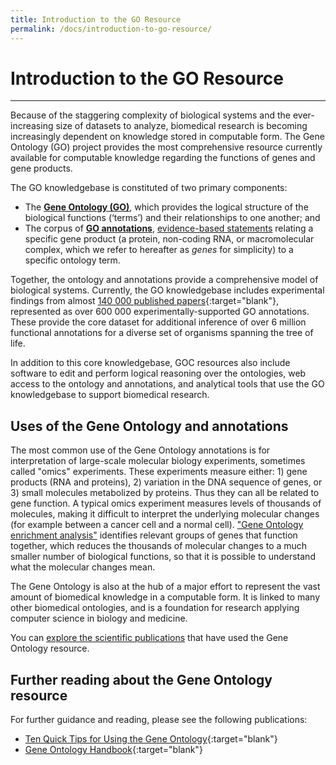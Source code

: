 ```yaml
---
title: Introduction to the GO Resource
permalink: /docs/introduction-to-go-resource/
---
```


# Introduction to the GO Resource
---
<!-- Mission Statement: The mission of the GO Consortium is to develop an up-to-date, comprehensive, computational model of biological systems, from the molecular level to larger pathways, cellular and organism-level systems. -->

Because of the staggering complexity of biological systems and the ever-increasing size of datasets to analyze, biomedical research is becoming increasingly dependent on knowledge stored in computable form. The Gene Ontology (GO) project provides the most comprehensive resource currently available for computable knowledge regarding the functions of genes and gene products.

The GO knowledgebase is constituted of two primary components:

+ The **[Gene Ontology (GO)](/docs/ontology-documentation/)**, which provides the logical structure of the biological functions (‘terms’) and their relationships to one another; and 
+ The corpus of **[GO annotations](/docs/go-annotations/)**, [evidence-based statements](/docs/guide-go-evidence-codes/) relating a specific gene product (a protein, non-coding RNA, or macromolecular complex, which we refer to hereafter as *genes* for simplicity) to a specific ontology term. 

Together, the ontology and annotations provide a comprehensive model of biological systems. Currently, the GO knowledgebase includes experimental findings from almost [140 000 published papers](https://www.ncbi.nlm.nih.gov/pubmed/?term=loprovGeneOntol[SB]){:target="blank"}, represented as over 600 000 experimentally-supported GO annotations. These provide the core dataset for additional inference of over 6 million functional annotations for a diverse set of organisms spanning the tree of life.

In addition to this core knowledgebase, GOC resources also include software to edit and perform logical reasoning over the ontologies, web access to the ontology and annotations, and analytical tools that use the GO knowledgebase to support biomedical research.

## Uses of the Gene Ontology and annotations
The most common use of the Gene Ontology annotations is for interpretation of large-scale molecular biology experiments, sometimes called "omics" experiments. These experiments measure either: 1) gene products (RNA and proteins), 2) variation in the DNA sequence of genes, or 3) small molecules metabolized by proteins. Thus they can all be related to gene function. A typical omics experiment measures levels of thousands of molecules, making it difficult to interpret the underlying molecular changes (for example between a cancer cell and a normal cell). ["Gene Ontology enrichment analysis"](/docs/go-enrichment-analysis) identifies relevant groups of genes that function together, which reduces the thousands of molecular changes to a much smaller number of biological functions, so that it is possible to understand what the molecular changes mean.

The Gene Ontology is also at the hub of a major effort to represent the vast amount of biomedical knowledge in a computable form. It is linked to many other biomedical ontologies, and is a foundation for research applying computer science in biology and medicine.

You can [explore the scientific publications](/docs/publications/) that have used the Gene Ontology resource.

## Further reading about the Gene Ontology resource
For further guidance and reading, please see the following publications:

* [Ten Quick Tips for Using the Gene Ontology](http://journals.plos.org/ploscompbiol/article?id=10.1371/journal.pcbi.1003343){:target="blank"}
* [Gene Ontology Handbook](https://link.springer.com/book/10.1007%2F978-1-4939-3743-1){:target="blank"}
